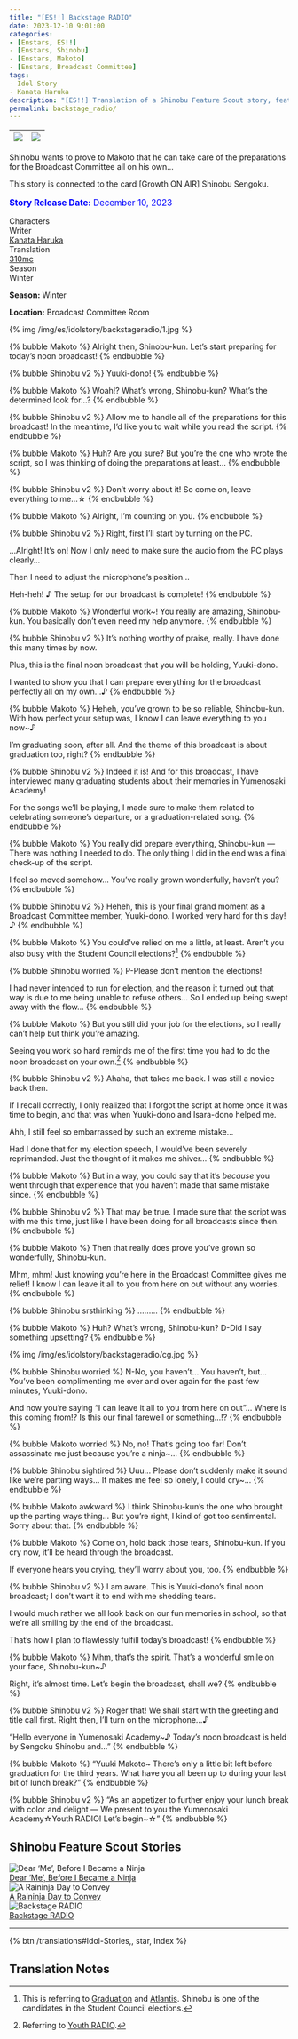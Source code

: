 ```yaml
---
title: "[ES!!] Backstage RADIO"
date: 2023-12-10 9:01:00
categories:
- [Enstars, ES!!]
- [Enstars, Shinobu]
- [Enstars, Makoto]
- [Enstars, Broadcast Committee]
tags:
- Idol Story
- Kanata Haruka
description: "[ES!!] Translation of a Shinobu Feature Scout story, featuring Makoto. Shinobu wants to prove to Makoto that he can take care of the preparations for the Broadcast Committee all on his own…"
permalink: backstage_radio/
---
```


![](/img/es/idolstory/backstageradio/c1.jpg)|![](/img/es/idolstory/backstageradio/c2.jpg)
:-:|:-:

Shinobu wants to prove to Makoto that he can take care of the preparations for the Broadcast Committee all on his own…

This story is connected to the card [Growth ON AIR] Shinobu Sengoku.

<p style="color:blue;font-size:110%;"><b>Story Release Date:</b> December 10, 2023</p>

<div class="three-wrapper" style="--storyColor:#965e7d;--storyColor-rgb:150,94,125;--storyColor-h:326.8;--storyColor-s: 23%;--storyColor-l:47.8%;">
    <div class="info-area">
        <div class="info">
            <div class="info-item characters">
                <div class="label">
                    Characters
                </div>
                <div class="value">
                <a href="/categories/Enstars/Shinobu" character="Shinobu"></a>
                <a href="/categories/Enstars/Makoto" character="Makoto"></a>
                </div>
            </div>
            <div class="info-item one">
                <div class="label">
                    Writer
                </div>
                <div class="value">
                    <a href="/tags/Kanata-Haruka/">Kanata Haruka</a>
                </div>
            </div>
            <div class="info-item two">
                <div class="label">
                    Translation
                </div>
                <div class="value">
                    <a href="/about">310mc</a>
                </div>
            </div>
            <div class="info-item three">
                <div class="label">
                   Season
                </div>
                <div class="value">                 
                    Winter
                </div>
            </div>
        </div>
    </div>
</div>

<!-- more -->



<div class="msr-season winter">
    <p><span><b>Season:</b> Winter</span></p>
</div>

<div class="msr-location">
    <p><span><b>Location:</b> Broadcast Committee Room</span></p>
</div>

{% img /img/es/idolstory/backstageradio/1.jpg %}

{% bubble Makoto %}
Alright then, Shinobu-kun. Let’s start preparing for today’s noon broadcast!
{% endbubble %}

{% bubble Shinobu v2 %}
Yuuki-dono!
{% endbubble %}

{% bubble Makoto %}
Woah!? What’s wrong, Shinobu-kun? What’s the determined look for…?
{% endbubble %}

{% bubble Shinobu v2 %}
Allow me to handle all of the preparations for this broadcast! In the meantime, I’d like you to wait while you read the script.
{% endbubble %}

{% bubble Makoto %}
Huh? Are you sure? But you’re the one who wrote the script, so I was thinking of doing the preparations at least…
{% endbubble %}

{% bubble Shinobu v2 %}
Don’t worry about it! So come on, leave everything to me…☆
{% endbubble %}

{% bubble Makoto %}
Alright, I’m counting on you.
{% endbubble %}

{% bubble Shinobu v2 %}
Right, first I’ll start by turning on the PC.

…Alright! It’s on! Now I only need to make sure the audio from the PC plays clearly…

Then I need to adjust the microphone’s position…

Heh-heh! ♪ The setup for our broadcast is complete!
{% endbubble %}

{% bubble Makoto %}
Wonderful work~! You really are amazing, Shinobu-kun. You basically don’t even need my help anymore.
{% endbubble %}

{% bubble Shinobu v2 %}
It’s nothing worthy of praise, really. I have done this many times by now.

Plus, this is the final noon broadcast that you will be holding, Yuuki-dono.

I wanted to show you that I can prepare everything for the broadcast perfectly all on my own…♪
{% endbubble %}

{% bubble Makoto %}
Heheh, you’ve grown to be so reliable, Shinobu-kun. With how perfect your setup was, I know I can leave everything to you now~♪

I’m graduating soon, after all. And the theme of this broadcast is about graduation too, right?
{% endbubble %}

{% bubble Shinobu v2 %}
Indeed it is! And for this broadcast, I have interviewed many graduating students about their memories in Yumenosaki Academy!

For the songs we’ll be playing, I made sure to make them related to celebrating someone’s departure, or a graduation-related song.
{% endbubble %}

{% bubble Makoto %}
You really did prepare everything, Shinobu-kun — There was nothing I needed to do. The only thing I did in the end was a final check-up of the script.

I feel so moved somehow… You’ve really grown wonderfully, haven’t you?
{% endbubble %}

{% bubble Shinobu v2 %}
Heheh, this is your final grand moment as a Broadcast Committee member, Yuuki-dono. I worked very hard for this day! ♪
{% endbubble %}

{% bubble Makoto %}
You could’ve relied on me a little, at least. Aren’t you also busy with the Student Council elections?[^1]
{% endbubble %}

{% bubble Shinobu worried %}
P-Please don’t mention the elections!

I had never intended to run for election, and the reason it turned out that way is due to me being unable to refuse others… So I ended up being swept away with the flow…
{% endbubble %}

{% bubble Makoto %}
But you still did your job for the elections, so I really can’t help but think you’re amazing.

Seeing you work so hard reminds me of the first time you had to do the noon broadcast on your own.[^2]
{% endbubble %}

{% bubble Shinobu v2 %}
Ahaha, that takes me back. I was still a novice back then.

If I recall correctly, I only realized that I forgot the script at home once it was time to begin, and that was when Yuuki-dono and Isara-dono helped me.

Ahh, I still feel so embarrassed by such an extreme mistake…

Had I done that for my election speech, I would’ve been severely reprimanded. Just the thought of it makes me shiver…
{% endbubble %}

{% bubble Makoto %}
But in a way, you could say that it’s <em>because</em> you went through that experience that you haven’t made that same mistake since.
{% endbubble %}

{% bubble Shinobu v2 %}
That may be true. I made sure that the script was with me this time, just like I have been doing for all broadcasts since then.
{% endbubble %}

{% bubble Makoto %}
Then that really does prove you’ve grown so wonderfully, Shinobu-kun.

Mhm, mhm! Just knowing you’re here in the Broadcast Committee gives me relief! I know I can leave it all to you from here on out without any worries.
{% endbubble %}

{% bubble Shinobu srsthinking %}
………
{% endbubble %}

{% bubble Makoto %}
Huh? What’s wrong, Shinobu-kun? D-Did I say something upsetting?
{% endbubble %}

{% img /img/es/idolstory/backstageradio/cg.jpg %}

{% bubble Shinobu worried %}
N-No, you haven’t… You haven’t, but… You’ve been complimenting me over and over again for the past few minutes, Yuuki-dono.

And now you’re saying “I can leave it all to you from here on out”… Where is this coming from!? Is this our final farewell or something…!?
{% endbubble %}

{% bubble Makoto worried %}
No, no! That’s going too far! Don’t assassinate me just because you’re a ninja~…
{% endbubble %}

{% bubble Shinobu sightired %}
Uuu… Please don’t suddenly make it sound like we’re parting ways… It makes me feel so lonely, I could cry~…
{% endbubble %}

{% bubble Makoto awkward %}
I think Shinobu-kun’s the one who brought up the parting ways thing… But you’re right, I kind of got too sentimental. Sorry about that.
{% endbubble %}

{% bubble Makoto %}
Come on, hold back those tears, Shinobu-kun. If you cry now, it’ll be heard through the broadcast.

If everyone hears you crying, they’ll worry about you, too.
{% endbubble %}

{% bubble Shinobu v2 %}
I am aware. This is Yuuki-dono’s final noon broadcast; I don’t want it to end with me shedding tears.

I would much rather we all look back on our fun memories in school, so that we’re all smiling by the end of the broadcast.

That’s how I plan to flawlessly fulfill today’s broadcast!
{% endbubble %}

{% bubble Makoto %}
Mhm, that’s the spirit. That’s a wonderful smile on your face, Shinobu-kun~♪

Right, it’s almost time. Let’s begin the broadcast, shall we?
{% endbubble %}

{% bubble Shinobu v2 %}
Roger that! We shall start with the greeting and title call first. Right then, I’ll turn on the microphone…♪

“Hello everyone in Yumenosaki Academy~♪ Today’s noon broadcast is held by Sengoku Shinobu and…”
{% endbubble %}

{% bubble Makoto %}
“Yuuki Makoto~ There’s only a little bit left before graduation for the third years. What have you all been up to during your last bit of lunch break?”
{% endbubble %}

{% bubble Shinobu v2 %}
“As an appetizer to further enjoy your lunch break with color and delight — We present to you the Yumenosaki Academy☆Youth RADIO! Let’s begin~☆”
{% endbubble %}

## Shinobu Feature Scout Stories

<div class="stories">
<div class="story">
    <div class="thumbimage">
        <img
            src="/img/es/idolstory/dearmeninja/c1.jpg"
            alt="Dear ‘Me’, Before I Became a Ninja"
        />
    </div>
    <a href="/dear_me_before_i_became_a_ninja" class="storyName" target="_blank">
        <span>Dear ‘Me’, Before I Became a Ninja</span>
        <span class="read"></span>
    </a>
</div>
<div class="story">
    <div class="thumbimage">
        <img
            src="/img/es/idolstory/ninjarain/c1.jpg"
            alt="A Raininja Day to Convey"
        />
    </div>
    <a href="/a_raininja_day_to_convey" class="storyName" target="_blank">
        <span>A Raininja Day to Convey</span>
        <span class="read"></span>
    </a>
</div>
<div class="story">
    <div class="thumbimage">
        <img
            src="/img/es/idolstory/backstageradio/c1.jpg"
            alt="Backstage RADIO"
        />
    </div>
    <a href="/backstage_radio" class="storyName" target="_blank">
        <span>Backstage RADIO</span>
        <span class="read"></span>
    </a>
</div>
</div>

<hr>

<div toc>{% btn /translations#Idol-Stories,, star, Index %}</div>

## Translation Notes

[^1]: This is referring to <a href="https://ensemble-stars.fandom.com/wiki/Graduation" target="_blank">Graduation</a> and <a href="https://ensemble-stars.fandom.com/wiki/Atlantis" target="_blank">Atlantis</a>. Shinobu is one of the candidates in the Student Council elections.
[^2]: Referring to <a href="https://ensemble-stars.fandom.com/wiki/Youth_RADIO" target="_blank">Youth RADIO</a>.
